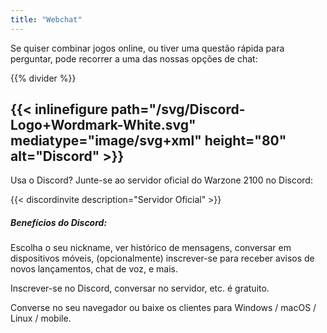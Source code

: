 ```yaml
---
title: "Webchat"
---
```


Se quiser combinar jogos online, ou tiver uma questão rápida para perguntar, pode recorrer a uma das nossas opções de chat:

{{% divider %}}

## {{< inlinefigure path="/svg/Discord-Logo+Wordmark-White.svg" mediatype="image/svg+xml" height="80" alt="Discord" >}}

Usa o Discord? Junte-se ao servidor oficial do Warzone 2100 no Discord:

{{< discordinvite description="Servidor Oficial" >}}

##### Benefícios do Discord:

Escolha o seu nickname, ver histórico de mensagens, conversar em dispositivos móveis, (opcionalmente) inscrever-se para receber avisos de novos lançamentos, chat de voz, e mais.

Inscrever-se no Discord, conversar no servidor, etc. é gratuito.

Converse no seu navegador ou baixe os clientes para Windows / macOS / Linux / mobile.
